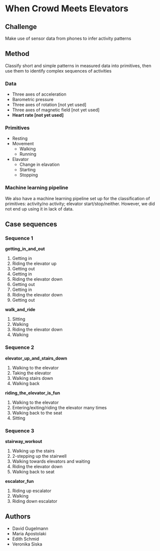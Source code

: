 # When Crowd Meets Elevators

## Challenge
Make use of sensor data from phones to infer activity patterns

## Method
Classify short and simple patterns in measured data into primitives, then use them to identify complex sequences of activities

### Data
* Three axes of acceleration
* Barometric pressure
* Three axes of rotation [not yet used]
* Three axes of magnetic field [not yet used]
* __Heart rate [not yet used]__

### Primitives
* Resting
* Movement
  * Walking
  * Running
* Elavator
  * Change in elavation
  * Starting
  * Stopping

### Machine learning  pipeline
We also have a machine learning pipeline set up for the classification of primitives: activity/no activity; elevator start/stop/neither. However, we did not end up using it in lack of data.

## Case sequences
### Sequence 1
__getting_in_and_out__

1. Getting in
2. Riding the elevator up
3. Getting out
4. Getting in
5. Riding the elevator down
6. Getting out
7. Getting in
8. Riding the elevator down
9. Getting out

__walk_and_ride__

1. Sitting
2. Walking
3. Riding the elevator down
4. Walking

### Sequence 2

__elevator_up_and_stairs_down__

1. Walking to the elevator
2. Taking the elevator
3. Walking stairs down
4. Walking back

__riding_the_elevator_is_fun__

1. Walking to the elevator
2. Entering/exiting/riding the elevator many times
3. Walking back to the seat
4. Sitting

### Sequence 3

__stairway_workout__

1. Walking up the stairs
2. 2-stepping up the stairwell
3. Walking towards elevators and waiting
4. Riding the elevator down
5. Walking back to seat

__escalator_fun__

1. Riding up escalator
2. Walking
3. Riding down escalator

## Authors
* David Gugelmann
* Maria Apostolaki
* Edith Schmid
* Veronika Siska
